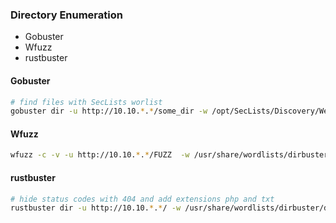 ### Directory Enumeration

- Gobuster
- Wfuzz
- rustbuster

#### Gobuster
```bash
# find files with SecLists worlist
gobuster dir -u http://10.10.*.*/some_dir -w /opt/SecLists/Discovery/Web-Content/raft-small-words.txt -o gobuster-admin_dir-raft-small -x txt,php -b 404
```

#### Wfuzz
```bash
wfuzz -c -v -u http://10.10.*.*/FUZZ  -w /usr/share/wordlists/dirbuster/directory-list-2.3-medium.txt --hc 404
```

#### rustbuster
```bash
# hide status codes with 404 and add extensions php and txt
rustbuster dir -u http://10.10.*.*/ -w /usr/share/wordlists/dirbuster/directory-list-2.3-medium.txt -S 404 -e php,txt -o rustbuster-medium.txt
```
